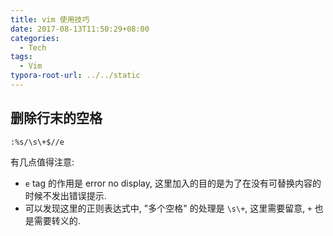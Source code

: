 ```yaml
---
title: vim 使用技巧
date: 2017-08-13T11:50:29+08:00
categories:
  - Tech
tags:
  - Vim
typora-root-url: ../../static
---
```


## 删除行末的空格
```vim
:%s/\s\+$//e
```

有几点值得注意:

- `e` tag 的作用是 error no display, 这里加入的目的是为了在没有可替换内容的时候不发出错误提示.
- 可以发现这里的正则表达式中, "多个空格" 的处理是 `\s\+`, 这里需要留意, `+` 也是需要转义的.
